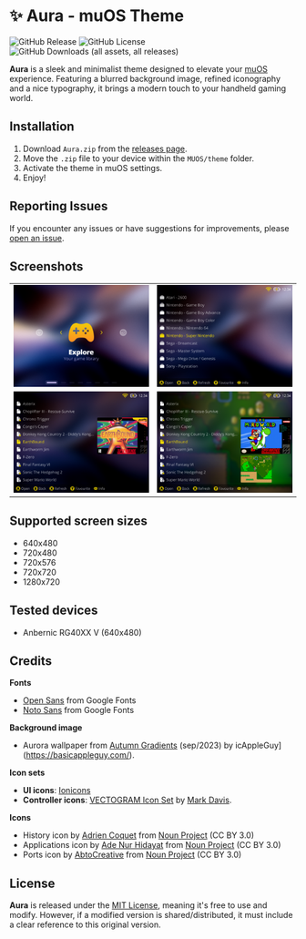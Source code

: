 # ✨ Aura - muOS Theme

![GitHub Release](https://img.shields.io/github/v/release/nagueva/aura)
![GitHub License](https://img.shields.io/github/license/nagueva/aura)
![GitHub Downloads (all assets, all releases)](https://img.shields.io/github/downloads/nagueva/aura/total)

**Aura** is a sleek and minimalist theme designed to elevate your [muOS](https://muos.dev) experience. Featuring a blurred background image, refined iconography and a nice typography, it brings a modern touch to your handheld gaming world.

## Installation

1. Download `Aura.zip` from the [releases page](https://github.com/nagueva/aura/releases).
2. Move the `.zip` file to your device within the `MUOS/theme` folder.
4. Activate the theme in muOS settings.
5. Enjoy!

## Reporting Issues

If you encounter any issues or have suggestions for improvements, please [open an issue](https://github.com/nagueva/aura/issues).

## Screenshots

<table>
    <tr>
        <td><img src="./docs/_images/screenshot_001.png" alt="Aura - Main screen"></td>
        <td><img src="./docs/_images/screenshot_002.png" alt="Aura - Folders list"></td>
    </tr>
    <tr>
        <td><img src="./docs/_images/screenshot_003.png" alt="Aura - Games list"></td>
        <td><img src="./docs/_images/screenshot_004.png" alt="Aura - Reboot screen"></td>
    </tr>
</table>

## Supported screen sizes
- 640x480
- 720x480
- 720x576
- 720x720
- 1280x720

## Tested devices

- Anbernic RG40XX V (640x480)

## Credits

**Fonts**
- [Open Sans](https://fonts.google.com/specimen/Open+Sans) from Google Fonts
- [Noto Sans](https://fonts.google.com/specimen/Noto+Sans) from Google Fonts

**Background image**
- Aurora wallpaper from [Autumn Gradients](https://basicappleguy.com/basicappleblog/autumn-gradients) (sep/2023) by icAppleGuy](https://basicappleguy.com/).

**Icon sets**
- **UI icons**: [Ionicons](https://ionic.io/ionicons)
- **Controller icons**: [VECTOGRAM Icon Set](https://thenounproject.com/browse/collection-icon/vectogram-6394/) by [Mark Davis](http://themizarkshow.com/).

**Icons**
- History icon by [Adrien Coquet](https://www.behance.net/coquet_adrien) from [Noun Project](https://thenounproject.com/icon/ory-2496446/) (CC BY 3.0)
- Applications icon by [Ade Nur Hidayat](https://dribbble.com/adenurhidayat) from [Noun Project](https://thenounproject.com/icon/applications-3955850/) (CC BY 3.0)
- Ports icon by [AbtoCreative](https://www.behance.net/AbtoCreative) from [Noun Project](https://thenounproject.com/icon/ports-5252885/) (CC BY 3.0)

## License

**Aura** is released under the [MIT License](./LICENSE), meaning it's free to use and modify. However, if a modified version is shared/distributed, it must include a clear reference to this original version.
